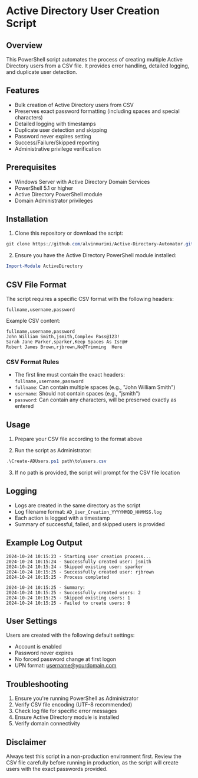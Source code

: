 # Active Directory User Creation Script

## Overview

This PowerShell script automates the process of creating multiple Active Directory users from a CSV file. It provides error handling, detailed logging, and duplicate user detection.

## Features

- Bulk creation of Active Directory users from CSV
- Preserves exact password formatting (including spaces and special characters)
- Detailed logging with timestamps
- Duplicate user detection and skipping
- Password never expires setting
- Success/Failure/Skipped reporting
- Administrative privilege verification

## Prerequisites

- Windows Server with Active Directory Domain Services
- PowerShell 5.1 or higher
- Active Directory PowerShell module
- Domain Administrator privileges

## Installation

1. Clone this repository or download the script:

```powershell
git clone https://github.com/alvinmurimi/Active-Directory-Automator.git
```

2. Ensure you have the Active Directory PowerShell module installed:

```powershell
Import-Module ActiveDirectory
```

## CSV File Format

The script requires a specific CSV format with the following headers:

```csv
fullname,username,password
```

Example CSV content:

```csv
fullname,username,password
John William Smith,jsmith,Complex Pass@123!
Sarah Jane Parker,sparker,Keep Spaces As Is!@#
Robert James Brown,rjbrown,No@Trimming  Here
```

### CSV Format Rules

- The first line must contain the exact headers: `fullname,username,password`
- `fullname`: Can contain multiple spaces (e.g., "John William Smith")
- `username`: Should not contain spaces (e.g., "jsmith")
- `password`: Can contain any characters, will be preserved exactly as entered

## Usage

1. Prepare your CSV file according to the format above

2. Run the script as Administrator:

```powershell
.\Create-ADUsers.ps1 path\to\users.csv
```

3. If no path is provided, the script will prompt for the CSV file location

## Logging

- Logs are created in the same directory as the script
- Log filename format: `AD_User_Creation_YYYYMMDD_HHMMSS.log`
- Each action is logged with a timestamp
- Summary of successful, failed, and skipped users is provided

## Example Log Output

```
2024-10-24 10:15:23 - Starting user creation process...
2024-10-24 10:15:24 - Successfully created user: jsmith
2024-10-24 10:15:24 - Skipped existing user: sparker
2024-10-24 10:15:25 - Successfully created user: rjbrown
2024-10-24 10:15:25 - Process completed

2024-10-24 10:15:25 - Summary:
2024-10-24 10:15:25 - Successfully created users: 2
2024-10-24 10:15:25 - Skipped existing users: 1
2024-10-24 10:15:25 - Failed to create users: 0
```

## User Settings

Users are created with the following default settings:

- Account is enabled
- Password never expires
- No forced password change at first logon
- UPN format: username@yourdomain.com

## Troubleshooting

1. Ensure you're running PowerShell as Administrator
2. Verify CSV file encoding (UTF-8 recommended)
3. Check log file for specific error messages
4. Ensure Active Directory module is installed
5. Verify domain connectivity

## Disclaimer

Always test this script in a non-production environment first. Review the CSV file carefully before running in production, as the script will create users with the exact passwords provided.
